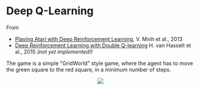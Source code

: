 # Deep Q-Learning

From 
* [Playing Atari with Deep Reinforcement Learning](https://www.cs.toronto.edu/~vmnih/docs/dqn.pdf), V. Mnih et al., 2013
* [Deep Reinforcement Learning with Double Q-learning](https://arxiv.org/pdf/1509.06461.pdf) H. van Hasselt et al., 2015 _(not yet implemented!)_

The game is a simple "GridWorld" style game, where the agent has to move the green square to the red square, 
in a minimum number of steps.

<p align="center">
  <img src="https://imgur.com/btJfkjD.gif">
</p>

